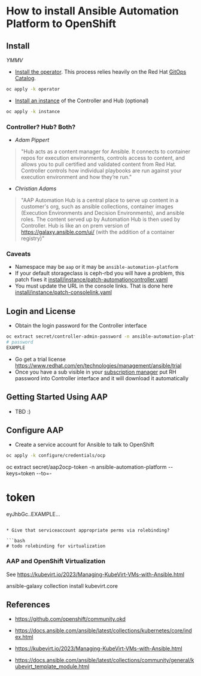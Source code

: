 # How to install Ansible Automation Platform to OpenShift

## Install

*YMMV*

* [Install the operator](install/operator). This process relies heavily on the Red Hat [GitOps Catalog](https://github.com/redhat-cop/gitops-catalog/tree/main/ansible-automation-platform).

```bash
oc apply -k operator
```

* [Install an instance](install/instance) of the Controller and Hub (optional)

```bash
oc apply -k instance
```

### Controller? Hub? Both? 

* _Adam Pippert_
> "Hub acts as a content manager for Ansible.  It connects to container repos for execution environments, controls access to content, and allows you to pull certified and validated content from Red Hat.  Controller controls how individual playbooks are run against your execution environment and how they’re run."

* _Christian Adams_
> "AAP Automation Hub is a central place to serve up content in a customer's org, such as ansible collections, container images (Execution Environments and Decision Environments), and ansible roles.  The content served up by Automation Hub is then used by Controller.  Hub is like an on prem version of <https://galaxy.ansible.com/ui/> (with the addition of a container registry)"

### Caveats

* Namespace may be `aap` or it may be `ansible-automation-platform`
* If your default storageclass is ceph-rbd you will have a problem, this patch fixes it [install/instance/patch-automationcontroller.yaml](install/instance/patch-automationcontroller.yaml)
* You must update the URL in the console links. That is done here [install/instance/patch-consolelink.yaml](install/instance/patch-consolelink.yaml)

## Login and License

* Obtain the login password for the Controller interface

```bash
oc extract secret/controller-admin-password -n ansible-automation-platform --to=-
# password
EXAMPLE
```

* Go get a trial license <https://www.redhat.com/en/technologies/management/ansible/trial> 
* Once you have a sub visible in your [subscription manager](https://access.redhat.com/management/) put RH password into Controller interface and it will download it automatically

## Getting Started Using AAP

* TBD :)

## Configure AAP

* Create a service account for Ansible to talk to OpenShift

```bash
oc apply -k configure/credentials/ocp
```

oc extract secret/aap2ocp-token -n ansible-automation-platform --keys=token --to=-
# token
eyJhbGc..EXAMPLE...
```

* Give that serviceaccount appropriate perms via rolebinding?

```bash
# todo rolebinding for virtualization
```

### AAP and OpenShift Virtualization

See <https://kubevirt.io/2023/Managing-KubeVirt-VMs-with-Ansible.html>

 ansible-galaxy collection install kubevirt.core

## References

* <https://github.com/openshift/community.okd>
* <https://docs.ansible.com/ansible/latest/collections/kubernetes/core/index.html>

* <https://kubevirt.io/2023/Managing-KubeVirt-VMs-with-Ansible.html>
* <https://docs.ansible.com/ansible/latest/collections/community/general/kubevirt_template_module.html>
